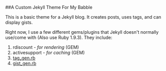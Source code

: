 ##A Custom Jekyll Theme For My Babble

This is a basic theme for a Jekyll blog. It creates posts, uses tags, and can display gists.

Right now, I use a few different gems/plugins that Jekyll doesn't normally use/come with (Also use Ruby 1.9.3). They include:

1. rdiscount - _for rendering_ (GEM)
2. activesupport - _for caching_ (GEM)
3. [tag_gen.rb](http://charliepark.org/tags-in-jekyll/)
4. [gist_gen.rb](http://blog.55minutes.com/2012/03/liquid-gist-tag-for-jekyll/#gist-1937862-gist-rb)